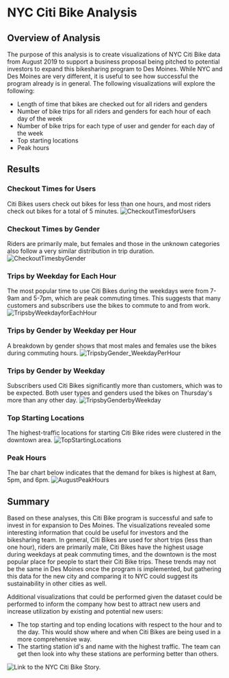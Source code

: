 # NYC Citi Bike Analysis

## Overview of Analysis

The purpose of this analysis is to create visualizations of NYC Citi Bike data from August 2019 to support a business proposal being pitched to potential investors to expand this bikesharing program to Des Moines. While NYC and Des Moines are very different, it is useful to see how successful the program already is in general. The following visualizations will explore the following:
- Length of time that bikes are checked out for all riders and genders
- Number of bike trips for all riders and genders for each hour of each day of the week
- Number of bike trips for each type of user and gender for each day of the week
- Top starting locations
- Peak hours

## Results
### Checkout Times for Users
Citi Bikes users check out bikes for less than one hours, and most riders check out bikes for a total of 5 minutes.
![CheckoutTimesforUsers](https://user-images.githubusercontent.com/90656004/150448070-0a14d9ab-26c0-44e7-89de-3b269e29f2ac.PNG)

### Checkout Times by Gender
Riders are primarily male, but females and those in the unknown categories also follow a very similar distribution in trip duration.
![CheckoutTimesbyGender](https://user-images.githubusercontent.com/90656004/150448493-df984b47-d45b-435b-afdd-5c54c9f34027.PNG)

### Trips by Weekday for Each Hour
The most popular time to use Citi Bikes during the weekdays were from 7-9am and 5-7pm, which are peak commuting times. This suggests that many customers and subscribers use the bikes to commute to and from work.
![TripsbyWeekdayforEachHour](https://user-images.githubusercontent.com/90656004/150448340-2ba59874-0cd2-4474-936b-a7a20fb3269f.PNG)

### Trips by Gender by Weekday per Hour
A breakdown by gender shows that most males and females use the bikes during commuting hours. 
![TripsbyGender_WeekdayPerHour](https://user-images.githubusercontent.com/90656004/150447964-b9d30631-e618-4d6a-88f9-4d0a4e1eab83.PNG)

### Trips by Gender by Weekday
Subscribers used Citi Bikes significantly more than customers, which was to be expected. Both user types and genders used the bikes on Thursday's more than any other day. 
![TripsbyGenderbyWeekday](https://user-images.githubusercontent.com/90656004/150447970-d3b31ff7-1fc0-4f80-a4aa-0b538bb1a4cd.PNG)

### Top Starting Locations
The highest-traffic locations for starting Citi Bike rides were clustered in the downtown area. 
![TopStartingLocations](https://user-images.githubusercontent.com/90656004/150451712-11bfe34d-e490-4d44-b617-615db72db442.PNG)

### Peak Hours
The bar chart below indicates that the demand for bikes is highest at 8am, 5pm, and 6pm. 
![AugustPeakHours](https://user-images.githubusercontent.com/90656004/150451730-293b8b42-f7eb-4212-b01b-7fda087e18a3.PNG)

## Summary

Based on these analyses, this Citi Bike program is successful and safe to invest in for expansion to Des Moines. The visualizations revealed some interesting information that could be useful for investors and the bikesharing team. In general, Citi Bikes are used for short trips (less than one hour), riders are primarily male, Citi Bikes have the highest usage during weekdays at peak commuting times, and the downtown is the most popular place for people to start their Citi Bike trips. These trends may not be the same in Des Moines once the program is implemented, but gathering this data for the new city and comparing it to NYC could suggest its sustainability in other cities as well. 

Additional visualizations that could be performed given the dataset could be performed to inform the company how best to attract new users and increase utilization by existing and potential new users:
- The top starting and top ending locations with respect to the hour and to the day. This would show where and when Citi Bikes are being used in a more comprehensive way. 
- The starting station id's and name with the highest traffic. The team can get then look into why these stations are performing better than others.

![Link to the NYC Citi Bike Story.](https://public.tableau.com/views/NYCCitiBike_16427169816350/NYCCitiBikeStory?:language=en-US&publish=yes&:display_count=n&:origin=viz_share_link)
